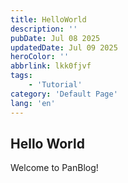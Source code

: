 ```yaml
---
title: HelloWorld
description: ''
pubDate: Jul 08 2025
updatedDate: Jul 09 2025
heroColor: ''
abbrlink: lkk0fjvf
tags: 
    - 'Tutorial'
category: 'Default Page'
lang: 'en'
---
```


## Hello World

Welcome to PanBlog!